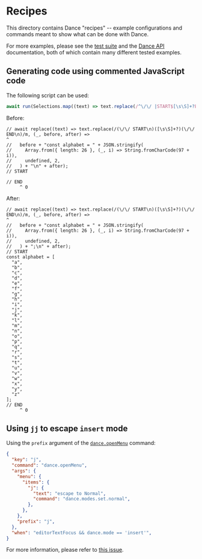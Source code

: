 Recipes
=======

This directory contains Dance "recipes" -- example configurations and commands
meant to show what can be done with Dance.

For more examples, please see the [test suite](../test) and the [Dance API](
../src/api) documentation, both of which contain many different tested
examples.

## Generating code using commented JavaScript code

The following script can be used:
```js
await run(Selections.map((text) => text.replace(/^\/\/ |START$[\s\S]+?END$/gm, "")));
```

Before:
```
// await replace((text) => text.replace(/(\/\/ START\n)([\s\S]+?)(\/\/ END\n)/m, (_, before, after) =>
^
//   before + "const alphabet = " + JSON.stringify(
//     Array.from({ length: 26 }, (_, i) => String.fromCharCode(97 + i)),
//     undefined, 2,
//   ) + "\n" + after);
// START

// END
     ^ 0
```

After:
```
// await replace((text) => text.replace(/(\/\/ START\n)([\s\S]+?)(\/\/ END\n)/m, (_, before, after) =>
^
//   before + "const alphabet = " + JSON.stringify(
//     Array.from({ length: 26 }, (_, i) => String.fromCharCode(97 + i)),
//     undefined, 2,
//   ) + ";\n" + after);
// START
const alphabet = [
  "a",
  "b",
  "c",
  "d",
  "e",
  "f",
  "g",
  "h",
  "i",
  "j",
  "k",
  "l",
  "m",
  "n",
  "o",
  "p",
  "q",
  "r",
  "s",
  "t",
  "u",
  "v",
  "w",
  "x",
  "y",
  "z"
];
// END
     ^ 0
```

## Using `jj` to escape `insert` mode

Using the `prefix` argument of the [`dance.openMenu`](../src/commands#openmenu)
command:

```json
{
  "key": "j",
  "command": "dance.openMenu",
  "args": {
    "menu": {
      "items": {
        "j": {
          "text": "escape to Normal",
          "command": "dance.modes.set.normal",
        },
      },
    },
    "prefix": "j",
  },
  "when": "editorTextFocus && dance.mode == 'insert'",
}
```

For more information, please refer to [this issue](
https://github.com/71/dance/issues/74#issuecomment-819557435).
